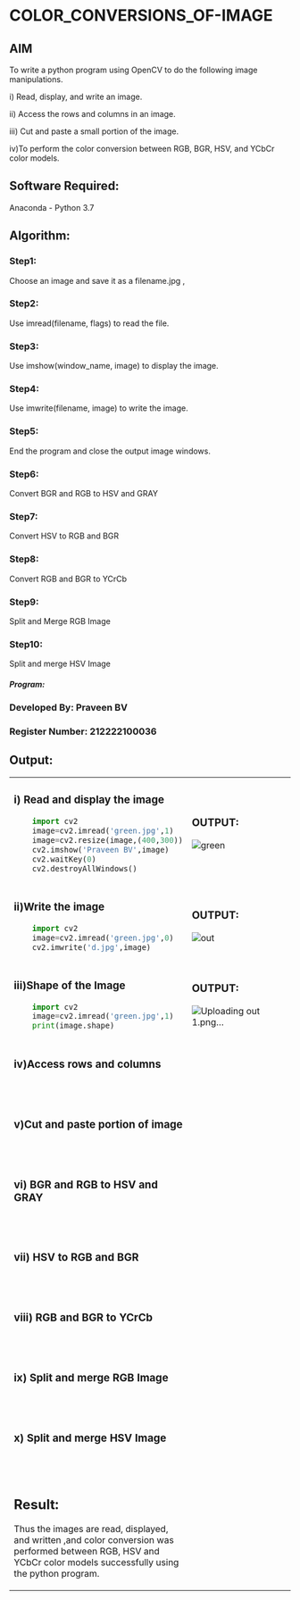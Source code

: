 # COLOR_CONVERSIONS_OF-IMAGE
## AIM
To write a python program using OpenCV to do the following image manipulations.

i) Read, display, and write an image.

ii) Access the rows and columns in an image.

iii) Cut and paste a small portion of the image.

iv)To perform the color conversion between RGB, BGR, HSV, and YCbCr color models.


## Software Required:
Anaconda - Python 3.7
## Algorithm:
### Step1:
Choose an image and save it as a filename.jpg ,
### Step2:
Use imread(filename, flags) to read the file.
### Step3:
Use imshow(window_name, image) to display the image.
### Step4:
Use imwrite(filename, image) to write the image.
### Step5:
End the program and close the output image windows.
### Step6:
Convert BGR and RGB to HSV and GRAY
### Step7:
Convert HSV to RGB and BGR
### Step8:
Convert RGB and BGR to YCrCb
### Step9:
Split and Merge RGB Image
### Step10:
Split and merge HSV Image

##### Program:
### Developed By: Praveen BV
### Register Number: 212222100036


## Output:

<table>
  <tr>
    <td width=50%>

### i) Read and display the image
```Python
    import cv2
    image=cv2.imread('green.jpg',1)
    image=cv2.resize(image,(400,300))
    cv2.imshow('Praveen BV',image)
    cv2.waitKey(0)
    cv2.destroyAllWindows()
``` 
  </td>
  <td>
    
### OUTPUT:

![green](https://github.com/Praveen22042005/COLOR_CONVERSIONS_OF-IMAGE/assets/112475766/ab94fba7-ee06-4b17-a9c9-608037050f38)
  </td>
  </tr>
 
   <tr>
    <td width=50%>

### ii)Write the image
```Python
    import cv2
    image=cv2.imread('green.jpg',0)
    cv2.imwrite('d.jpg',image)
```
  </td>
  <td>

### OUTPUT:

![out](https://github.com/Praveen22042005/COLOR_CONVERSIONS_OF-IMAGE/assets/112475766/429b314c-793e-4689-9a22-7b5b86f5cec6)

  </td>
  </tr>
  <tr>
    <td width=50%>

### iii)Shape of the Image
```Python
    import cv2
    image=cv2.imread('green.jpg',1)
    print(image.shape)
```
  </td>
  <td>

### OUTPUT:
![Uploading out 1.png…]()

  </td>
  </tr>
  <tr>
    <td>

### iv)Access rows and columns
<br>
<br>

### v)Cut and paste portion of image
<br>
<br>

### vi) BGR and RGB to HSV and GRAY
<br>
<br>

### vii) HSV to RGB and BGR
<br>
<br>

### viii) RGB and BGR to YCrCb
<br>
<br>

### ix) Split and merge RGB Image
<br>
<br>

### x) Split and merge HSV Image
<br>
<br>




## Result:
Thus the images are read, displayed, and written ,and color conversion was performed between RGB, HSV and YCbCr color models successfully using the python program.







